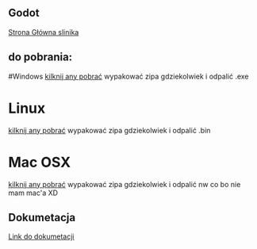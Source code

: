 ## Godot 
[Strona Główna slinika](https://godotengine.org/)

## do pobrania:
#Windows
[kilknij any pobrać](https://downloads.tuxfamily.org/godotengine/3.2.3/Godot_v3.2.3-stable_win64.exe.zip)
wypakować zipa gdziekolwiek i odpalić .exe 

# Linux
[kilknij any pobrać](https://downloads.tuxfamily.org/godotengine/3.2.3/Godot_v3.2.3-stable_x11.64.zip)
wypakować zipa gdziekolwiek i odpalić .bin

# Mac OSX
[kilknij any pobrać](https://downloads.tuxfamily.org/godotengine/3.2.3/Godot_v3.2.3-stable_osx.64.zip)
wypakować zipa gdziekolwiek i odpalić nw co bo nie mam mac'a XD

## Dokumetacja
[Link do dokumetacji](https://docs.godotengine.org/en/stable/)


